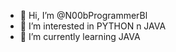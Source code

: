 - 👋 Hi, I’m @N00bProgrammerBl
- 👀 I’m interested in PYTHON n JAVA
- 🌱 I’m currently learning JAVA 

<!---
N00bProgrammerBl/N00bProgrammerBl is a ✨ special ✨ repository because its `README.md` (this file) appears on your GitHub profile.
You can click the Preview link to take a look at your changes.
--->
